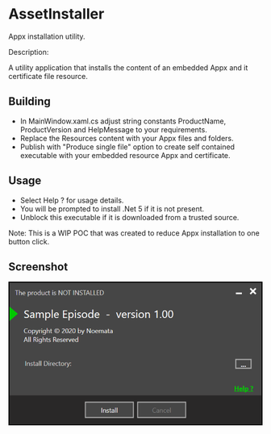 # AssetInstaller

Appx installation utility.

Description: 

A utility application that installs the content of an embedded Appx and it certificate file resource.

## Building
* In MainWindow.xaml.cs adjust string constants ProductName, ProductVersion and HelpMessage to your requirements.
* Replace the Resources content with your Appx files and folders.
* Publish with "Produce single file" option to create self contained executable with your embedded resource Appx and certificate.

## Usage
* Select Help ? for usage details.
* You will be prompted to install .Net 5 if it is not present.
* Unblock this executable if it is downloaded from a trusted source.

Note: This is a WIP POC that was created to reduce Appx installation to one button click.

## Screenshot
![Screenshot](https://github.com/Noemata/AssetInstaller/raw/master/Screenshot.png)
